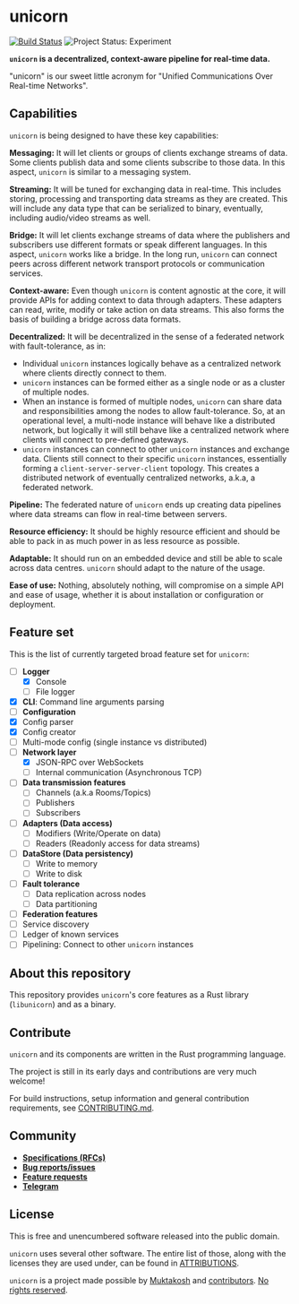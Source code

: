 # unicorn

[![Build Status](https://travis-ci.org/muktakosh/unicorn.svg?branch=master)](https://travis-ci.org/muktakosh/unicorn)  ![Project Status: Experiment](https://img.shields.io/badge/status-experiment-red.svg)

**`unicorn` is a decentralized, context-aware pipeline for real-time data.**

"unicorn" is our sweet little acronym for "Unified Communications Over
Real-time Networks".

## Capabilities

`unicorn` is being designed to have these key capabilities:

**Messaging:** It will let clients or groups of clients exchange
streams of data. Some clients publish data and some clients subscribe
to those data. In this aspect, `unicorn` is similar to a messaging
system.

**Streaming:** It will be tuned for exchanging data in real-time. This
includes storing, processing and transporting data streams as they are
created. This will include any data type that can be serialized to
binary, eventually, including audio/video streams as well.

**Bridge:** It will let clients exchange streams of data where the
publishers and subscribers use different formats or speak different
languages. In this aspect, `unicorn` works like a bridge. In the long
run, `unicorn` can connect peers across different network transport
protocols or communication services.

**Context-aware:** Even though `unicorn` is content agnostic at the
core, it will provide APIs for adding context to data through
adapters. These adapters can read, write, modify or take action on
data streams. This also forms the basis of building a bridge across
data formats.

**Decentralized:** It will be decentralized in the sense of a
federated network with fault-tolerance, as in:

- Individual `unicorn` instances logically behave as a centralized
  network where clients directly connect to them.
- `unicorn` instances can be formed either as a single node or as a
  cluster of multiple nodes.
- When an instance is formed of multiple nodes, `unicorn` can share
  data and responsibilities among the nodes to allow
  fault-tolerance. So, at an operational level, a multi-node instance
  will behave like a distributed network, but logically it will still
  behave like a centralized network where clients will connect to
  pre-defined gateways.
- `unicorn` instances can connect to other `unicorn` instances and
  exchange data. Clients still connect to their specific `unicorn`
  instances, essentially forming a `client-server-server-client`
  topology. This creates a distributed network of eventually
  centralized networks, a.k.a, a federated network.

**Pipeline:** The federated nature of `unicorn` ends up creating data
pipelines where data streams can flow in real-time between servers.

**Resource efficiency:** It should be highly resource efficient and
should be able to pack in as much power in as less resource as
possible.

**Adaptable:** It should run on an embedded device and still be able
to scale across data centres. `unicorn` should adapt to the nature of
the usage.

**Ease of use:** Nothing, absolutely nothing, will compromise on a
simple API and ease of usage, whether it is about installation or
configuration or deployment.

## Feature set

This is the list of currently targeted broad feature set for `unicorn`:

- [ ] **Logger**
  - [x] Console
  - [ ] File logger
- [x] **CLI**: Command line arguments parsing
- [ ] **Configuration**
 - [x] Config parser
 - [x] Config creator
 - [ ] Multi-mode config (single instance vs distributed)
- [ ] **Network layer**
  - [x] JSON-RPC over WebSockets
  - [ ] Internal communication (Asynchronous TCP)
- [ ] **Data transmission features**
  - [ ] Channels (a.k.a Rooms/Topics)
  - [ ] Publishers
  - [ ] Subscribers
- [ ] **Adapters (Data access)**
  - [ ] Modifiers (Write/Operate on data)
  - [ ] Readers (Readonly access for data streams)
- [ ] **DataStore (Data persistency)**
  - [ ] Write to memory
  - [ ] Write to disk
- [ ] **Fault tolerance**
  - [ ] Data replication across nodes
  - [ ] Data partitioning
- [ ] **Federation features**
 - [ ] Service discovery
 - [ ] Ledger of known services
 - [ ] Pipelining: Connect to other `unicorn` instances

## About this repository

This repository provides `unicorn`'s core features as a Rust library
(`libunicorn`) and as a binary.

## Contribute

`unicorn` and its components are written in the Rust programming language.

The project is still in its early days and contributions are very much
welcome!

For build instructions, setup information and general contribution
requirements, see [CONTRIBUTING.md](CONTRIBUTING.md).

## Community

- [**Specifications (RFCs)**](https://github.com/muktakosh/unicorn/labels/rfc)
- [**Bug reports/issues**](https://github.com/muktakosh/unicorn/issues)
- [**Feature requests**](https://github.com/muktakosh/unicorn/labels/feature-request)
- [**Telegram**](https://telegram.me/mk_unicorn)

## License

This is free and unencumbered software released into the public
domain.

`unicorn` uses several other software. The entire list of those, along
with the licenses they are used under, can be found in
[ATTRIBUTIONS](ATTRIBUTIONS).

`unicorn` is a project made possible by
[Muktakosh](https://muktakosh.org) and
[contributors](CREDITS). [No rights reserved](LICENSE).
